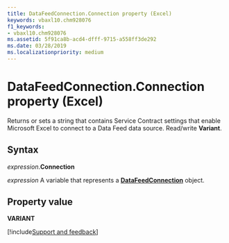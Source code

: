 ```yaml
---
title: DataFeedConnection.Connection property (Excel)
keywords: vbaxl10.chm928076
f1_keywords:
- vbaxl10.chm928076
ms.assetid: 5f91ca8b-acd4-dfff-9715-a558ff3de292
ms.date: 03/28/2019
ms.localizationpriority: medium
---
```



# DataFeedConnection.Connection property (Excel)

Returns or sets a string that contains Service Contract settings that enable Microsoft Excel to connect to a Data Feed data source. Read/write **Variant**.


## Syntax

_expression_.**Connection**

_expression_ A variable that represents a **[DataFeedConnection](Excel.datafeedconnection.md)** object.


## Property value

**VARIANT**




[!include[Support and feedback](~/includes/feedback-boilerplate.md)]